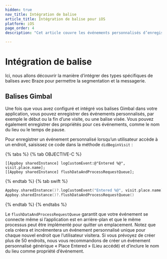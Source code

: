 ```yaml
---
hidden: true
nav_title: Intégration de balise
article_title: Intégration de balise pour iOS
platform: iOS
page_order: 4
description: "Cet article couvre les événements personnalisés d’enregistrement à l’aide de Gimbal Beacons pour iOS."

---
```


# Intégration de balise

Ici, nous allons découvrir la manière d’intégrer des types spécifiques de balises avec Braze pour permettre la segmentation et la messagerie.

## Balises Gimbal

Une fois que vous avez configuré et intégré vos balises Gimbal dans votre application, vous pouvez enregistrer des événements personnalisés, par exemple le début ou la fin d’une visite, ou une balise visée. Vous pouvez également enregistrer des propriétés pour ces événements, comme le nom du lieu ou le temps de pause.

Pour enregistrer un événement personnalisé lorsqu’un utilisateur accède à un endroit, saisissez ce code dans la méthode `didBeginVisit` :

{% tabs %}
{% tab OBJECTIVE-C %}

```objc
[[Appboy sharedInstance] logCustomEvent:@"Entered %@", visit.place.name];
[[Appboy sharedInstance] flushDataAndProcessRequestQueue];
```

{% endtab %}
{% tab swift %}

```swift
Appboy.sharedInstance()?.logCustomEvent("Entered %@", visit.place.name)
Appboy.sharedInstance()?.flushDataAndProcessRequestQueue()
```

{% endtab %}
{% endtabs %}

Le `flushDataAndProcessRequestQueue` garantit que votre événement se connecte même si l’application est en arrière-plan et que le même processus peut être implémenté pour quitter un emplacement. Notez que cela créera et incrémentera un événement personnalisé unique pour chaque nouvel endroit que l’utilisateur visitera. Si vous prévoyez de créer plus de 50 endroits, nous vous recommandons de créer un événement personnalisé générique « Place Entered » (Lieu accédé) et d’inclure le nom du lieu comme propriété d’événement.
